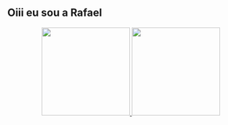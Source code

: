 ## Oiii eu sou a Rafael

<div align="center">
  <a href="https://github.com/RafaelMendonca23">
  <img height="180em" src="https://github-readme-stats.vercel.app/api?username=mendoncarafael&show_icons=true&theme=dark&include_all_commits=true&count_private=true"/>
  <img height="180em" src="https://github-readme-stats.vercel.app/api/top-langs/?username=mendoncarafael&layout=compact&langs_count=7&theme=dark"/>
</div>
